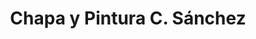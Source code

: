 ---
title: "Chapa y Pintura C. Sánchez"
url: /gines/chapa-y-pintura-c-sanchez/
shop: reparación de automóviles
---